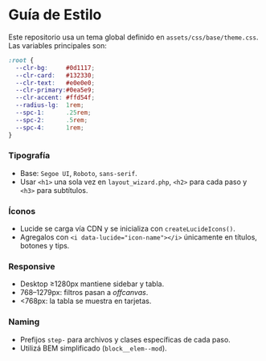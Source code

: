 # Guía de Estilo

Este repositorio usa un tema global definido en `assets/css/base/theme.css`.
Las variables principales son:

```css
:root {
  --clr-bg:     #0d1117;
  --clr-card:   #132330;
  --clr-text:   #e0e0e0;
  --clr-primary:#0ea5e9;
  --clr-accent: #ffd54f;
  --radius-lg:  1rem;
  --spc-1:      .25rem;
  --spc-2:      .5rem;
  --spc-4:      1rem;
}
```

### Tipografía
- Base: `Segoe UI`, `Roboto`, `sans-serif`.
- Usar `<h1>` una sola vez en `layout_wizard.php`, `<h2>` para cada paso y `<h3>` para subtítulos.

### Íconos
- Lucide se carga vía CDN y se inicializa con `createLucideIcons()`.
- Agregalos con `<i data-lucide="icon-name"></i>` únicamente en títulos, botones y tips.

### Responsive
- Desktop ≥1280px mantiene sidebar y tabla.
- 768–1279px: filtros pasan a *offcanvas*.
- <768px: la tabla se muestra en tarjetas.

### Naming
- Prefijos `step-` para archivos y clases específicas de cada paso.
- Utilizá BEM simplificado (`block__elem--mod`).
